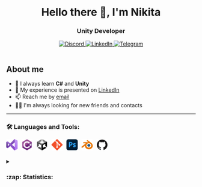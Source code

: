 <div id = "header", align = "center">
<h1>Hello there 👋, I'm Nikita</h1>
<h3>Unity Developer</h3>

<a href = "https://discordapp.com/users/311570765172572170/">
<img src = "https://img.shields.io/badge/Discord-purple?style=for-the-badge&logo=discord&logoColor=white" alt = "Discord" />
</a>

<a href = "https://www.linkedin.com/in/nikita-shatalov-22936134a/">
<img src = "https://img.shields.io/badge/LinkedIn-darkblue?style=for-the-badge&logo=linkedin&logoColor=white" alt = "LinkedIn" />
</a>

<a href = "https://t.me/Fanamon/">
<img src = "https://img.shields.io/badge/Telegram-blue?style=for-the-badge&logo=telegram&logoColor=white" alt = "Telegram" />
</a>

</div>
<br />

## About me
- 🌱 I always learn **C#** and **Unity**
- 📄 My experience is presented on [LinkedIn](https://www.linkedin.com/in/nikita-shatalov-2694b0239/)
- 📫 Reach me by [email](mailto:shatalov1998@yahoo.com)
- 🤹🏽 I'm always looking for new friends and contacts

---

### :hammer_and_wrench: Languages and Tools:
<img align="left" alt="VisualStudio" width="30px" style="padding-right:10px;" src="https://github.com/devicons/devicon/blob/master/icons/visualstudio/visualstudio-original.svg" />
<img align="left" alt="CSharp" width="30px" style="padding-right:10px;" src="https://github.com/devicons/devicon/blob/master/icons/csharp/csharp-original.svg" />
<img align="left" alt="Unity" width="30px" style="padding-right:10px;" src="https://github.com/devicons/devicon/blob/master/icons/unity/unity-original.svg" />
<img align="left" alt="Git" width="30px" style="padding-right:10px;" src="https://github.com/devicons/devicon/blob/master/icons/git/git-original.svg" />
<img align="left" alt="AdobePhotoshop" width="30px" style="padding-right:10px;" src="https://github.com/devicons/devicon/blob/master/icons/photoshop/photoshop-original.svg" />
<img align="left" alt="Blender" width="30px" style="padding-right:10px;" src="https://github.com/devicons/devicon/blob/master/icons/blender/blender-original.svg" />
<img align="left" alt="GitHub" width="30px" style="padding-right:10px;" src="https://github.com/devicons/devicon/blob/master/icons/github/github-original.svg" />

<br />
<br />
<br />

<details>
  <summary><h3><b>:zap: Statistics:</b></h3></summary>
   <img align="left" alt="codeSTACKr's GitHub Stats" src="https://github-readme-stats.vercel.app/api/top-langs/?username=Fanamon&langs_count=8&layout=compact" />
    <br />
    <img align="left" alt="codeSTACKr's GitHub Stats" src="https://github-readme-stats.vercel.app/api?username=Fanamon&show_icons=true&theme=tokyonight" />
</details>
